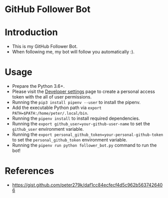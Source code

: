 # GitHub Follower Bot

# Introduction

- This is my GitHub Follower Bot.
- When following me, my bot will follow you automatically :).

# Usage

- Prepare the Python 3.6+.
- Please visit the [Developer settings](https://github.com/settings/tokens) page to create a personal access token with the all of user permissions.
- Running the `pip3 install pipenv --user` to install the pipenv.
- Add the executable Python path via `export PATH=$PATH:/home/peter/.local/bin`.
- Running the `pipenv install` to install required dependencies.
- Running the `export github_user=your-github-user-name` to set the `github_user` environment variable.
- Running the `export personal_github_token=your-personal-github-token` to set the `personal_github_token` environment variable.
- Running the `pipenv run python follower_bot.py` command to run the bot!

# References

- https://gist.github.com/peter279k/daf1cc84ecfecf4d5c962b5637426406
